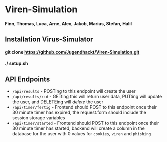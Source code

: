 # Viren-Simulation
#### Finn, Thomas, Luca, Arne, Alex, Jakob, Marius, Stefan, Halil
## Installation Virus-Simulator
#### git clone https://github.com/Jugendhackt/Viren-Simulation.git
#### ./ setup.sh
## API Endpoints
- `/api/results` - POSTing to this endpoint will create the user
- `/api/results/:id` - GETting this will return user data, PUTting will update the user, and DELETEing will _delete_ the user
- `/api/timer/fertig` - Frontend should POST to this endpoint once their 30 minute timer has expired, the request.form should include the session storage variables
- `/api/timer/started` - Frontend should POST to this endpoint once their 30 minute timer has started, backend will create a column in the database for the user with 0 values for `cookies`, `viren` and `phishing`
